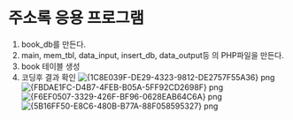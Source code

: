 # 주소록 응용 프로그램 
1. book_db를 만든다.
2. main, mem_tbl, data_input, insert_db, data_output등 의 PHP파일을 만든다.
3. book 테이블 생성
4. 코딩후 결과 확인
![{1C8E039F-DE29-4323-9812-DE2757F55A36} png](https://user-images.githubusercontent.com/102707554/170975128-e8102874-820c-415d-881a-e1f02a4f3a30.jpg)
![{FBDAE1FC-D4B7-4FEB-B05A-5FF92CD2698F} png](https://user-images.githubusercontent.com/102707554/170975134-f5dd4b54-6167-4506-908c-eb71ddd71f71.jpg)
![{F6EF0507-3329-426F-BF96-0628EAB64C6A} png](https://user-images.githubusercontent.com/102707554/170975135-9f85b271-aaec-494f-885e-728c13e57b75.jpg)
![{5B16FF50-E8C6-480B-B77A-88F058595327} png](https://user-images.githubusercontent.com/102707554/170975136-11b607a1-0a7d-443c-ada7-4916c7432e21.jpg)
